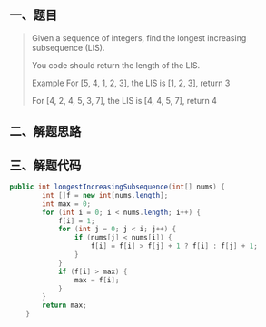 ## 一、题目 

>Given a sequence of integers, find the longest increasing subsequence (LIS).
>
>You code should return the length of the LIS.
>
>Example For [5, 4, 1, 2, 3], the LIS is [1, 2, 3], return 3
>
>For [4, 2, 4, 5, 3, 7], the LIS is [4, 4, 5, 7], return 4

## 二、解题思路

## 三、解题代码

```java
public int longestIncreasingSubsequence(int[] nums) {
        int []f = new int[nums.length];
        int max = 0;
        for (int i = 0; i < nums.length; i++) {
            f[i] = 1;
            for (int j = 0; j < i; j++) {
                if (nums[j] < nums[i]) {
                    f[i] = f[i] > f[j] + 1 ? f[i] : f[j] + 1;
                }
            }
            if (f[i] > max) {
                max = f[i];
            }
        }
        return max;
    }
```

